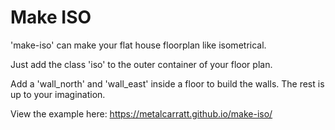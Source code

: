 # Make ISO
'make-iso' can make your flat house floorplan like isometrical.

Just add the class 'iso' to the outer container of your floor plan.

Add a 'wall_north' and 'wall_east' inside a floor to build the walls. The rest is up to your imagination.

View the example here: https://metalcarratt.github.io/make-iso/
